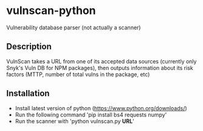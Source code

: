 # vulnscan-python
Vulnerability database parser (not actually a scanner)
## Description
VulnScan takes a URL from one of its accepted data sources (currently only Snyk's Vuln DB for NPM packages), then outputs information about
its risk factors (MTTP, number of total vulns in the package, etc)
## Installation
* Install latest version of python (https://www.python.org/downloads/)
* Run the following command 'pip install bs4 requests numpy'
* Run the scanner with 'python vulnscan.py **URL**'

